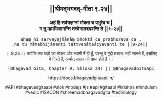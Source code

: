<center><h2>||श्रीमद्‍भगवद्‍-गीता ९.२४||</h2>
<h3>अहं हि सर्वयज्ञानां भोक्ता च प्रभुरेव च |<br/>न तु मामभिजानन्ति तत्त्वेनातश्च्यवन्ति ते ||९-२४||</h3>
<pre>ahaṃ hi sarvayajñānāṃ bhoktā ca prabhureva ca .<br/>na tu māmabhijānanti tattvenātaścyavanti te ||9-24||</pre>
<p>।।9.24।। क्योंकि सब यज्ञों का भोक्ता और स्वामी मैं ही हूँ, परन्तु वे मुझे तत्त्वत: नहीं जानते हैं, इसलिए वे गिरते हैं, अर्थात् संसार को प्राप्त होते हैं।।</p>
<pre>(Bhagavad Gita, Chapter 9, Shloka 24) || @BhagavadGitaApi</pre><p>https://docs.bhagavadgitaapi.in/</p><p>#API #bhagavadgitaapi #slok #nodejs #js #api #gitaapi #krishna #hinduism #vedic #ISKCON #shreemadbhagavadgita #technology</p></center>
